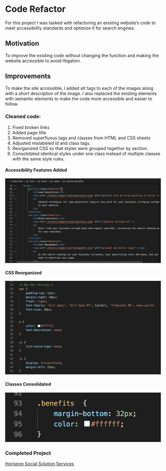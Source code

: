 # Code Refactor

For this project I was tasked with refactoring an existing website’s code to meet accessibility standards and optimize it for search engines.

## Motivation

To improve the existing code without changing the function and making the website accessible to avoid litigation.

## Improvements

To make the site accessible, I added alt tags to each of the images along with a short description of the image. I also replaced the existing elements with semantic elements to make the code more accessible and easier to follow.

### Cleaned code:
1. Fixed broken links
2. Added page title
3. Removed superfluous tags and classes from HTML and CSS sheets
4. Adjusted mislabeled id and class tags.
5. Reorganized CSS so that styles were grouped together by section.
6. Consolidated identical styles under one class instead of multiple classes with the same style rules.

#### Accessibility Features Added

![accessibility features](https://github.com/jkelly101/code-refactor/blob/main/assets/screenshots/accessibilty-features.png)

#### CSS Reorganized

![css reorganization](https://github.com/jkelly101/code-refactor/blob/main/assets/screenshots/css-reorg.png)

#### Classes Consolidated

![class consolidation](https://github.com/jkelly101/code-refactor/blob/main/assets/screenshots/class-consolidation.png)



### Completed Project
[Horiseon Social Solution Services](https://jkelly101.github.io/code-refactor/)
